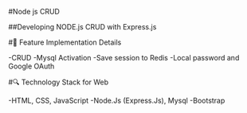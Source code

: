 #Node js CRUD

##Developing NODE.js CRUD with Express.js



#🚀 Feature Implementation Details

-CRUD
-Mysql Activation
-Save session to Redis
-Local password and Google OAuth

#🔍 Technology Stack for Web

-HTML, CSS, JavaScript
-Node.Js (Express.Js), Mysql
-Bootstrap
